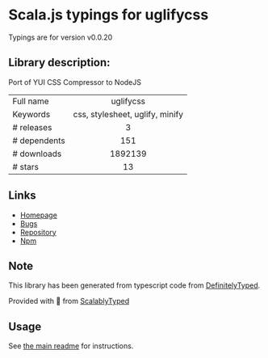 
# Scala.js typings for uglifycss

Typings are for version v0.0.20

## Library description:
Port of YUI CSS Compressor to NodeJS

|                    |                 |
| ------------------ | :-------------: |
| Full name          | uglifycss |
| Keywords           | css, stylesheet, uglify, minify |
| # releases         | 3 |
| # dependents       | 151 |
| # downloads        | 1892139 |
| # stars            | 13 |

## Links
- [Homepage](https://github.com/fmarcia/uglifycss)
- [Bugs](https://github.com/fmarcia/uglifycss/issues)
- [Repository](https://github.com/fmarcia/uglifycss)
- [Npm](https://www.npmjs.com/package/uglifycss)
    


## Note
This library has been generated from typescript code from [DefinitelyTyped](https://definitelytyped.org).

Provided with :purple_heart: from [ScalablyTyped](https://github.com/oyvindberg/ScalablyTyped)

## Usage
See [the main readme](../../readme.md) for instructions.


